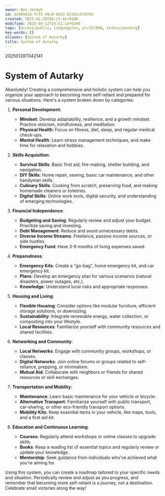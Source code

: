 ```yaml
---
owner: Ben Jendyk
id: dc06581d-7cf5-49c9-85d3-8215ec67d756
created: 2025-01-28T04:21:41+0100
modified: 2025-04-12T14:51:14+0200
tags: [access/public, language/en, pr/25/090, status/pending]
key-words: []
aliases: [System of Autarky]
title: System of Autarky
---
```


20250128T042141

# System of Autarky

Absolutely! Creating a comprehensive and holistic system can help you organize your approach to becoming more self-reliant and prepared for various situations. Here's a system broken down by categories:

1. **Personal Development**:
	- **Mindset**: Develop adaptability, resilience, and a growth mindset. Practice stoicism, mindfulness, and meditation.
	- **Physical Health**: Focus on fitness, diet, sleep, and regular medical check-ups.
	- **Mental Health**: Learn stress management techniques, and make time for relaxation and hobbies.
	
2. **Skills Acquisition**:
	- **Survival Skills**: Basic first aid, fire-making, shelter building, and navigation.
	- **DIY Skills**: Home repair, sewing, basic car maintenance, and other handyman skills.
	- **Culinary Skills**: Cooking from scratch, preserving food, and making homemade cleaners or toiletries.
	- **Digital Skills**: Online work tools, digital security, and understanding of emerging technologies.
	
3. **Financial Independence**:
	- **Budgeting and Saving**: Regularly review and adjust your budget. Prioritize saving and investing.
	- **Debt Management**: Reduce and avoid unnecessary debts.
	- **Diverse Income Streams**: Freelance, passive income sources, or side hustles.
	- **Emergency Fund**: Have 3-6 months of living expenses saved.
	
4. **Preparedness**:
	- **Emergency Kits**: Create a "go-bag", home emergency kit, and car emergency kit.
	- **Plans**: Develop an emergency plan for various scenarios (natural disasters, power outages, etc.).
	- **Knowledge**: Understand local risks and appropriate responses.
	
5. **Housing and Living**:
	- **Flexible Housing**: Consider options like modular furniture, efficient storage solutions, or downsizing.
	- **Sustainability**: Integrate renewable energy, water collection, or composting into your lifestyle.
	- **Local Resources**: Familiarize yourself with community resources and shared facilities.
	
6. **Networking and Community**:
	- **Local Networks**: Engage with community groups, workshops, or classes.
	- **Digital Networks**: Join online forums or groups related to self-reliance, prepping, or minimalism.
	- **Mutual Aid**: Collaborate with neighbors or friends for shared resources or skill exchanges.
	
7. **Transportation and Mobility**:
	- **Maintenance**: Learn basic maintenance for your vehicle or bicycle.
	- **Alternative Transport**: Familiarize yourself with public transport, car-sharing, or other eco-friendly transport options.
	- **Mobility Kits**: Keep essential items in your vehicle, like maps, tools, and a first aid kit.
	
8. **Education and Continuous Learning**:
	- **Courses**: Regularly attend workshops or online classes to upgrade skills.
	- **Books**: Keep a reading list of essential topics and regularly review or update your knowledge.
	- **Mentorship**: Seek guidance from individuals who've achieved what you're aiming for.

Using this system, you can create a roadmap tailored to your specific needs and situation. Periodically review and adjust as you progress, and remember that becoming more self-reliant is a journey, not a destination. Celebrate small victories along the way!
